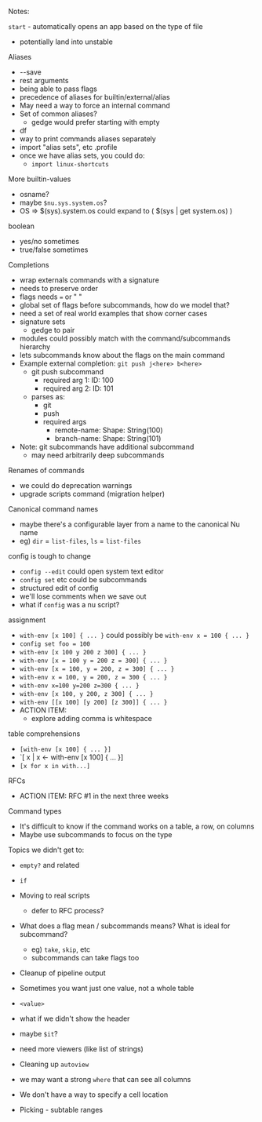 Notes:

`start` - automatically opens an app based on the type of file
* potentially land into unstable

Aliases
* --save
* rest arguments
* being able to pass flags
* precedence of aliases for builtin/external/alias
* May need a way to force an internal command
* Set of common aliases?
  * gedge would prefer starting with empty
* df
* way to print commands aliases separately
* import "alias sets", etc .profile
* once we have alias sets, you could do:
  * `import linux-shortcuts`

More builtin-values
* osname?
* maybe `$nu.sys.system.os`?
* OS => $(sys).system.os could expand to ( $(sys | get system.os) )

boolean
* yes/no sometimes
* true/false sometimes

Completions 
* wrap externals commands with a signature
* needs to preserve order
* flags needs `=` or " "
* global set of flags before subcommands, how do we model that?
* need a set of real world examples that show corner cases
* signature sets 
  * gedge to pair
* modules could possibly match with the command/subcommands hierarchy
* lets subcommands know about the flags on the main command
* Example external completion: `git push j<here> b<here>`
  * git push subcommand
    * required arg 1: ID: 100
    * required arg 2: ID: 101
  * parses as:
    * git
    * push
    * required args
      * remote-name: Shape: String(100)
      * branch-name: Shape: String(101)
* Note: git subcommands have additional subcommand
  * may need arbitrarily deep subcommands

Renames of commands
* we could do deprecation warnings
* upgrade scripts command (migration helper)

Canonical command names
* maybe there's a configurable layer from a name to the canonical Nu name
* eg) `dir` = `list-files`, `ls` = `list-files`

config is tough to change
* `config --edit` could open system text editor
* `config set` etc could be subcommands
* structured edit of config
* we'll lose comments when we save out
* what if `config` was a nu script?

assignment
* `with-env [x 100] { ... }` could possibly be `with-env x = 100 { ... }`
* `config set foo = 100`
* `with-env [x 100 y 200 z 300] { ... }`
* `with-env [x = 100 y = 200 z = 300] { ... }`
* `with-env [x = 100, y = 200, z = 300] { ... }`
* `with-env x = 100, y = 200, z = 300 { ... }`
* `with-env x=100 y=200 z=300 { ... }`
* `with-env [x 100, y 200, z 300] { ... }`
* `with-env [[x 100] [y 200] [z 300]] { ... }`
* ACTION ITEM: 
  * explore adding comma is whitespace  

table comprehensions
* `[with-env [x 100] { ... }]`
* `[ x | x <- with-env [x 100] { ... }]
* `[x for x in with...]`

RFCs
* ACTION ITEM: RFC #1 in the next three weeks

Command types
* It's difficult to know if the command works on a table, a row, on columns
* Maybe use subcommands to focus on the type

Topics we didn't get to:
* `empty?` and related
* `if`
* Moving to real scripts
  * defer to RFC process?
* What does a flag mean / subcommands means? What is ideal for subcommand?
  * eg) `take`, `skip`, etc
  * subcommands can take flags too
* Cleanup of pipeline output
* Sometimes you want just one value, not a whole table
* `<value>`
* what if we didn't show the header
* maybe `$it`?
* need more viewers (like list of strings)
* Cleaning up `autoview`

* we may want a strong `where` that can see all columns
* We don't have a way to specify a cell location
* Picking - subtable ranges


